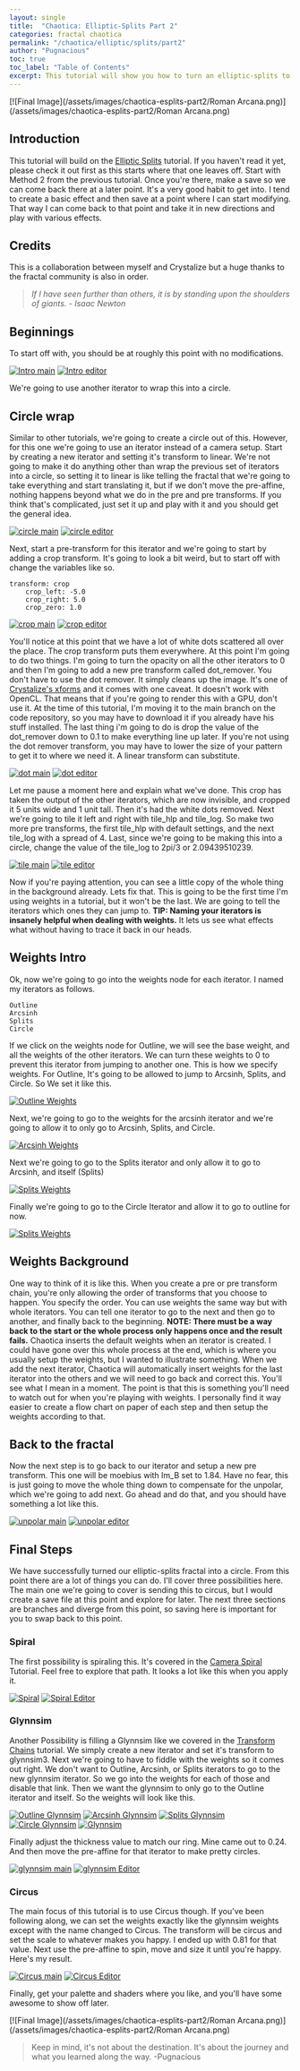 ```yaml
---
layout: single
title:  "Chaotica: Elliptic-Splits Part 2"
categories: fractal chaotica
permalink: "/chaotica/elliptic/splits/part2"
author: "Pugnacious"
toc: true
toc_label: "Table of Contents"
excerpt: This tutorial will show you how to turn an elliptic-splits to 11.
---
```


[![Final Image](/assets/images/chaotica-esplits-part2/Roman Arcana.png)](/assets/images/chaotica-esplits-part2/Roman Arcana.png)

## Introduction

This tutorial will build on the [Elliptic Splits][esplits] tutorial.  If you haven't read it yet, please check it out first as this starts where that one leaves off.  Start with Method 2 from the previous tutorial.  Once you're there, make a save so we can come back there at a later point.  It's a very good habit to get into.  I tend to create a basic effect and then save at a point where I can start modifying.  That way I can come back to that point and take it in new directions and play with various effects.

## Credits

This is a collaboration between myself and Crystalize but a huge thanks to the fractal community is also in order.  

> *If I have seen further than others, it is by standing upon the shoulders of giants.  - Isaac Newton*

## Beginnings

To start off with, you should be at roughly this point with no modifications.  

[![Intro main](/assets/images/chaotica-esplits-part2/chaotica_aVRjmNSECZ.png)](/assets/images/chaotica-esplits-part2/chaotica_aVRjmNSECZ.png)
[![Intro editor](/assets/images/chaotica-esplits-part2/chaotica_VVyZWVQZam.png)](/assets/images/chaotica-esplits-part2/chaotica_VVyZWVQZam.png)

We're going to use another iterator to wrap this into a circle.

## Circle wrap

Similar to other tutorials, we're going to create a circle out of this.  However, for this one we're going to use an iterator instead of a camera setup.
Start by creating a new iterator and setting it's transform to linear.  We're not going to make it do anything other than wrap the previous set of iterators into a circle, so setting it to linear is like telling the fractal that we're going to take everything and start translating it, but if we don't move the pre-affine, nothing happens beyond what we do in the pre and pre transforms.  If you think that's complicated, just set it up and play with it and you should get the general idea.

[![circle main](/assets/images/chaotica-esplits-part2/chaotica_mHL7CPrgB6.jpg)](/assets/images/chaotica-esplits-part2/chaotica_mHL7CPrgB6.jpg)
[![circle editor](/assets/images/chaotica-esplits-part2/chaotica_fNFeNvcDb6.png)](/assets/images/chaotica-esplits-part2/chaotica_fNFeNvcDb6.png)

Next, start a pre-transform for this iterator and we're going to start by adding a crop transform.  It's going to look a bit weird, but to start off with change the variables like so.

    transform: crop
        crop_left: -5.0
        crop_right: 5.0
        crop_zero: 1.0

[![crop main](/assets/images/chaotica-esplits-part2/chaotica_3ek9C2PAlw.jpg)](/assets/images/chaotica-esplits-part2/chaotica_3ek9C2PAlw.jpg)
[![crop editor](/assets/images/chaotica-esplits-part2/chaotica_FLRLu4cgy5.png)](/assets/images/chaotica-esplits-part2/chaotica_FLRLu4cgy5.png)

You'll notice at this point that we have a lot of white dots scattered all over the place.  The crop transform puts them everywhere.  At this point I'm going to do two things.  I'm going to turn the opacity on all the other iterators to 0 and then I'm going to add a new pre transform called dot_remover.  You don't have to use the dot remover.  It simply cleans up the image.  It's one of [Crystalize's xforms][xforms] and it comes with one caveat.  It doesn't work with OpenCL.  That means that if you're going to render this with a GPU, don't use it.  At the time of this tutorial, I'm moving it to the main branch on the code repository, so you may have to download it if you already have his stuff installed. The last thing i'm going to do is drop the value of the dot_remover down to 0.1 to make everything line up later.  If you're not using the dot remover transform, you may have to lower the size of your pattern to get it to where we need it. A linear transform can substitute. 

[![dot main](/assets/images/chaotica-esplits-part2/chaotica_DRzpDwbsND.png)](/assets/images/chaotica-esplits-part2/chaotica_DRzpDwbsND.png)
[![dot editor](/assets/images/chaotica-esplits-part2/chaotica_J7RGQM2dLb.png)](/assets/images/chaotica-esplits-part2/chaotica_J7RGQM2dLb.png)

Let me pause a moment here and explain what we've done.  This crop has taken the output of the other iterators, which are now invisible, and cropped it 5 units wide and 1 unit tall.  Then it's had the white dots removed.  Next we're going to tile it left and right with tile_hlp and tile_log.  So make two more pre transforms, the first tile_hlp with default settings, and the next tile_log with a spread of 4.  Last, since we're going to be making this into a circle, change the value of the tile_log to 2pi/3 or 2.09439510239.

[![tile main](/assets/images/chaotica-esplits-part2/chaotica_8hz8MK7kXe.png)](/assets/images/chaotica-esplits-part2/chaotica_8hz8MK7kXe.png)
[![tile editor](/assets/images/chaotica-esplits-part2/chaotica_boH5v3a6UG.png)](/assets/images/chaotica-esplits-part2/chaotica_boH5v3a6UG.png)

Now if you're paying attention, you can see a little copy of the whole thing in the background already.  Lets fix that.  This is going to be the first time I'm using weights in a tutorial, but it won't be the last.  We are going to tell the iterators which ones they can jump to.  **TIP: Naming your iterators is insanely helpful when dealing with weights.** It lets us see what effects what without having to trace it back in our heads.  

## Weights Intro

Ok, now we're going to go into the weights node for each iterator.  I named my iterators as follows.

    Outline
    Arcsinh
    Splits
    Circle

If we click on the weights node for Outline, we will see the base weight, and all the weights of the other iterators.  We can turn these weights to 0 to prevent this iterator from jumping to another one.  This is how we specify weights.  For Outline, It's going to be allowed to jump to Arcsinh, Splits, and Circle.  So We set it like this.

[![Outline Weights](/assets/images/chaotica-esplits-part2/chaotica_Nv9sB4nYeD.png)](/assets/images/chaotica-esplits-part2/chaotica_Nv9sB4nYeD.png)

Next, we're going to go to the weights for the arcsinh iterator and we're going to allow it to only go to Arcsinh, Splits, and Circle.

[![Arcsinh Weights](/assets/images/chaotica-esplits-part2/chaotica_wnBL7pRcMK.png)](/assets/images/chaotica-esplits-part2/chaotica_wnBL7pRcMK.png)

Next we're going to go to the Splits iterator and only allow it to go to Arcsinh, and itself (Splits)

[![Splits Weights](/assets/images/chaotica-esplits-part2/chaotica_DYcybJfn9j.png)](/assets/images/chaotica-esplits-part2/chaotica_DYcybJfn9j.png)

Finally we're going to go to the Circle Iterator and allow it to go to outline for now.

[![Splits Weights](/assets/images/chaotica-esplits-part2/chaotica_DYcybJfn9j.png)](/assets/images/chaotica-esplits-part2/chaotica_DYcybJfn9j.png)

## Weights Background

One way to think of it is like this.  When you create a pre or pre transform chain, you're only allowing the order of transforms that you choose to happen.  You specify the order.  You can use weights the same way but with whole iterators.  You can tell one iterator to go to the next and then go to another, and finally back to the beginning.  **NOTE: There must be a way back to the start or the whole process only happens once and the result fails.**  Chaotica inserts the default weights when an iterator is created.  I could have gone over this whole process at the end, which is where you usually setup the weights, but I wanted to illustrate something.  When we add the next iterator, Chaotica will automatically insert weights for the last iterator into the others and we will need to go back and correct this.  You'll see what I mean in a moment.  The point is that this is something you'll need to watch out for when you're playing with weights.  I personally find it way easier to create a flow chart on paper of each step and then setup the weights according to that.  

## Back to the fractal

Now the next step is to go back to our iterator and setup a new pre transform.  This one will be moebius with Im_B set to 1.84.  Have no fear, this is just going to move the whole thing down to compensate for the unpolar, which we're going to add next.  Go ahead and do that, and you should have something a lot like this.

[![unpolar main](/assets/images/chaotica-esplits-part2/chaotica_2RIV0JSC7y.png)](/assets/images/chaotica-esplits-part2/chaotica_2RIV0JSC7y.png)
[![unpolar editor](/assets/images/chaotica-esplits-part2/chaotica_UJa0N2G6ty.png)](/assets/images/chaotica-esplits-part2/chaotica_UJa0N2G6ty.png)

## Final Steps

We have successfully turned our elliptic-splits fractal into a circle. From this point there are a lot of things you can do.  I'll cover three possibilities here.  The main one we're going to cover is sending this to circus, but I would create a save file at this point and explore for later.  The next three sections are branches and diverge from this point, so saving here is important for you to swap back to this point.

### Spiral

The first possibility is spiraling this.  It's covered in the [Camera Spiral][camspiral] Tutorial.  Feel free to explore that path.  It looks a lot like this when you apply it.

[![Spiral](/assets/images/chaotica-esplits-part2/chaotica_9zUzyaPnWt.jpg)](/assets/images/chaotica-esplits-part2/chaotica_9zUzyaPnWt.jpg)
[![Spiral Editor](/assets/images/chaotica-esplits-part2/chaotica_HC64mvI8Ma.png)](/assets/images/chaotica-esplits-part2/chaotica_HC64mvI8Ma.png)

### Glynnsim

Another Possibility is filling a Glynnsim like we covered in the [Transform Chains][chains] tutorial.  We simply create a new iterator and set it's transform to glynnsim3.  Next we're going to have to fiddle with the weights so it comes out right.  We don't want to Outline, Arcsinh, or Splits iterators to go to the new glynnsim iterator.  So we go into the weights for each of those and disable that link.  Then we want the glynnsim to only go to the Outline iterator and itself.  So the weights will look like this.

[![Outline Glynnsim](/assets/images/chaotica-esplits-part2/chaotica_HOsrsvkGoA.png)](/assets/images/chaotica-esplits-part2/chaotica_HOsrsvkGoA.png)
[![Arcsinh Glynnsim](/assets/images/chaotica-esplits-part2/chaotica_9zpUS5j0mc.png)](/assets/images/chaotica-esplits-part2/chaotica_9zpUS5j0mc.png)
[![Splits Glynnsim](/assets/images/chaotica-esplits-part2/chaotica_e1kL7XJw0v.png)](/assets/images/chaotica-esplits-part2/chaotica_e1kL7XJw0v.png)
[![Circle Glynnsim](/assets/images/chaotica-esplits-part2/chaotica_QDP4343YYp.png)](/assets/images/chaotica-esplits-part2/chaotica_QDP4343YYp.png)
[![Glynnsim](/assets/images/chaotica-esplits-part2/chaotica_rzTXHyOwuo.png)](/assets/images/chaotica-esplits-part2/chaotica_rzTXHyOwuo.png)

Finally adjust the thickness value to match our ring.  Mine came out to 0.24.  And then move the pre-affine for that iterator to make pretty circles.

[![glynnsim main](/assets/images/chaotica-esplits-part2/chaotica_N0VOoc9loU.png)](/assets/images/chaotica-esplits-part2/chaotica_N0VOoc9loU.png)
[![glynnsim Editor](/assets/images/chaotica-esplits-part2/chaotica_EpYqkXMRQJ.png)](/assets/images/chaotica-esplits-part2/chaotica_EpYqkXMRQJ.png)

### Circus

The main focus of this tutorial is to use Circus though.  If you've been following along, we can set the weights exactly like the glynnsim weights except with the name changed to Circus. The transform will be circus and set the scale to whatever makes you happy.  I ended up with 0.81 for that value.  Next use the pre-affine to spin, move and size it until you're happy.  Here's my result.

[![Circus main](/assets/images/chaotica-esplits-part2/chaotica_ZqC1yqBG02.jpg)](/assets/images/chaotica-esplits-part2/chaotica_ZqC1yqBG02.jpg)
[![Circus Editor](/assets/images/chaotica-esplits-part2/chaotica_WxhJH2ugCh.png)](/assets/images/chaotica-esplits-part2/chaotica_WxhJH2ugCh.png)

Finally, get your palette and shaders where you like, and you'll have some awesome to show off later.  

[![Final Image](/assets/images/chaotica-esplits-part2/Roman Arcana.png)](/assets/images/chaotica-esplits-part2/Roman Arcana.png)

> Keep in mind, it's not about the destination.  It's about the journey and what you learned along the way. -Pugnacious

[camspiral]: https://blog.pugnacious.site/chaotica/camera/spiral
[esplits]: https://blog.pugnacious.site/chaotica/elliptic/splits
[chains]: https://blog.pugnacious.site/chaotica/transform/chains
[xforms]: https://blog.pugnacious.site/chaotica/crystalize/xforms
